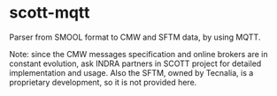# scott-mqtt

Parser from SMOOL format to CMW and SFTM data, by using MQTT.

Note: since the CMW messages specification and online brokers are in constant evolution, ask INDRA partners in SCOTT project for detailed implementation and usage. Also the SFTM, owned by Tecnalia, is a proprietary development, so it is not provided here.



